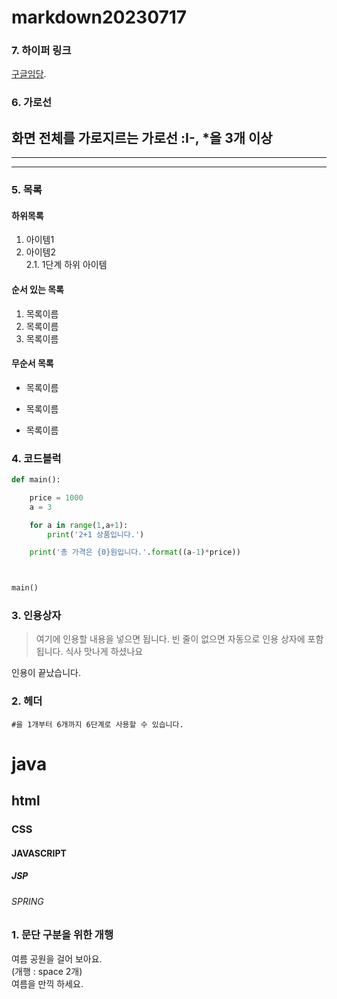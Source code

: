 # markdown20230717

### 7. 하이퍼 링크
[구글임당](http://www.google.co.kr).

### 6. 가로선
화면 전체를 가로지르는 가로선 :I-, *을 3개 이상
---
***
---

### 5. 목록
#### 하위목록
1. 아이템1  
2. 아이템2  
 2.1. 1단계 하위 아이템
   

  
#### 순서 있는 목록

1. 목록이름
2. 목록이름
3. 목록이름


#### 무순서 목록
* 목록이름
- 목록이름
+ 목록이름

### 4. 코드블럭

```python
def main():

    price = 1000
    a = 3

    for a in range(1,a+1):
        print('2+1 상품입니다.')

    print('총 가격은 {0}원입니다.'.format((a-1)*price))



main()
```

### 3. 인용상자
> 여기에 인용할 내용을 넣으면 됩니다.
> 빈 줄이 없으면 자동으로 인용 상자에 포함 됩니다.
식사 맛나게 하셨나요

인용이 끝났습니다.

### 2. 헤더
```#을 1개부터 6개까지 6단계로 사용할 수 있습니다.```
# java
## html
### CSS
#### JAVASCRIPT
##### JSP
###### SPRING

### 1. 문단 구분을 위한 개행
여름 공원을 걸어 보아요.  
(개행 : space 2개)  
여름을 만끽 하세요.




